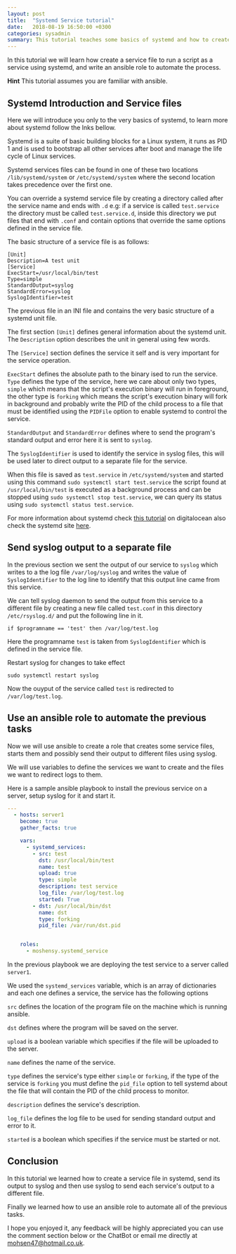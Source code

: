 ```yaml
---
layout: post
title:  "Systemd Service tutorial"
date:   2018-08-19 16:50:00 +0300
categories: sysadmin
summary: This tutorial teaches some basics of systemd and how to create a new service for it.
---
```


In this tutorial we will learn how create a service file to run a script as a service
using systemd, and write an ansible role to automate the process.

**Hint** This tutorial assumes you are familiar with ansible.

## Systemd Introduction and Service files
Here we will introduce you only to the very basics of systemd, to learn more about
systemd follow the lnks bellow.

Systemd is a suite of basic building blocks for a Linux system, it runs as PID 1
and is used to bootstrap all other services after boot and manage the life cycle
of Linux services.

Systemd services files can be found in one of these two locations `/lib/systemd/system`
or `/etc/systemd/system` where the second location takes precedence over the first one.

You can override a systemd service file by creating a directory called after the service
name and ends with `.d` e.g: if a service is called `test.service` the directory
must be called `test.service.d`, inside this directory we put files that end with `.conf`
and contain options that override the same options defined in the service file.

The basic structure of a service file is as follows:

```
[Unit]
Description=A test unit
[Service]
ExecStart=/usr/local/bin/test
Type=simple
StandardOutput=syslog
StandardError=syslog
SyslogIdentifier=test
```

The previous file in an INI file and contains the very basic structure of a systemd
unit file.

The first section `[Unit]` defines general information about the systemd unit.
The `Description` option describes the unit in general using few words.

The `[Service]` section defines the service it self and is very important for the
service operation.


`ExecStart` defines the absolute path to the binary ised to run the service.
`Type` defines the type of the service, here we care about only two types, `simple`
which means that the script's execution binary will run in foreground, the other type
is `forking` which means the script's execution binary will fork in background and
probably write the PID of the child process to a file that must be identified using
the `PIDFile` option to enable systemd to control the service.


`StandardOutput` and `StandardError` defines where to send the program's standard output
and error here it is sent to `syslog`.


The `SyslogIdentifier` is used to identify the service in syslog files, this will
be used later to direct output to a separate file for the service.

When this file is saved as `test.service` in `/etc/systemd/system` and started using
this command `sudo systemctl start test.service` the script found at `/usr/local/bin/test`
is executed as a background process and can be stopped using `sudo systemctl stop test.service`,
we can query its status using `sudo systemctl status test.service`.



For more information about systemd check [this tutorial](https://www.digitalocean.com/community/tutorials/understanding-systemd-units-and-unit-files) on digitalocean also check the systemd site [here](https://www.freedesktop.org/wiki/Software/systemd/).

## Send syslog output to a separate file

In the previous section we sent the output of our service to `syslog` which writes to
a the log file `/var/log/syslog` and writes the value of `SyslogIdentifier` to the log
line to identify that this output line came from this service.

We can tell syslog daemon to send the output from this service to a different file
by creating a new file called `test.conf` in this directory `/etc/rsyslog.d/`
and put the following line in it.
```
if $programname == 'test' then /var/log/test.log
```

Here the programname `test` is taken from `SyslogIdentifier` which is defined in the
service file.

Restart syslog for changes to take effect

```
sudo systemctl restart syslog
```

Now the ouyput of the service called `test` is redirected to `/var/log/test.log`.

## Use an ansible role to automate the previous tasks

Now we will use ansible to create a role that creates some service files, starts them
and possibly send their output to different files using syslog.

We will use variables to define the services we want to create and the files we want
to redirect logs to them.

Here is a sample ansible playbook to install the previous service on a server, setup syslog
for it and start it.

```yaml
---
  - hosts: server1
    become: true
    gather_facts: true

    vars:
      - systemd_services:
        - src: test
          dst: /usr/local/bin/test
          name: test
          upload: true
          type: simple
          description: test service
          log_file: /var/log/test.log
          started: True
        - dst: /usr/local/bin/dst
          name: dst
          type: forking
          pid_file: /var/run/dst.pid


    roles:
      - moshensy.systemd_service
```

In the previous playbook we are deploying the test service to a server called `server1`.


We used the `systemd_services` variable, which is an array of dictionaries and each
one defines a service, the service has the following options

`src` defines the location of the program file on the machine which is running ansible.

`dst` defines where the program will be saved on the server.

`upload` is a boolean variable which specifies if the file will be uploaded to the server.

`name` defines the name of the service.

`type` defines the service's type either `simple` or `forking`, if the type of the
service is `forking` you must define the `pid_file` option to tell systemd about
the file that will contain the PID of the child process to monitor.

`description` defines the service's description.

`log_file` defines the log file to be used for sending standard output and error to it.

`started` is a boolean which specifies if the service must be started or not.

## Conclusion
In this tutorial we learned how to create a service file in systemd, send its output
to syslog and then use syslog to send each service's output to a different file.

Finally we learned how to use an ansible role to automate all of the previous tasks.

I hope you enjoyed it, any feedback will be highly appreciated you can use the comment
section below or the ChatBot or email me directly at [mohsen47@hotmail.co.uk](mailto:mohsen47@hotmail.co.uk).
